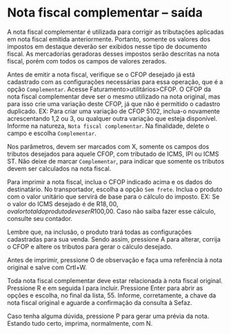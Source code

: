 # Nota fiscal complementar – saída

A nota fiscal complementar é utilizada para corrigir as tributações aplicadas em nota fiscal emitida anteriormente. Portanto, somente os valores dos impostos em destaque deverão ser exibidos nesse tipo de documento fiscal. As mercadorias geradoras desses impostos serão descritas na nota fiscal, porém com todos os campos de valores zerados.

Antes de emitir a nota fiscal, verifique se o CFOP desejado já está cadastrado com as configurações necessárias para essa operação, que é a opção `Complementar`.  Acesse Faturamento>utilitários>CFOP.  O CFOP da nota fiscal complementar deve ser o mesmo utilizado na nota original, mas para isso crie uma variação deste CFOP, já que não é permitido o cadastro duplicado.  EX: Para criar uma variação de CFOP 5102, inclua-o novamente acrescentando 1,2 ou 3, ou qualquer outra variação que esteja disponível. Informe na natureza, `Nota fiscal complementar`. Na finalidade, delete o campo e escolha `Complementar`.

Nos parâmetros, devem ser marcados com X, somente os campos dos tributos desejados para aquele CFOP, com tributado de ICMS, IPI ou ICMS ST. Não deixe de marcar `Complementar`, para indicar que somente os tributos devem ser calculados na nota fiscal.

Para imprimir a nota fiscal, inclua o CFOP indicado acima e os dados do destinatário. No transportador, escolha a opção `Sem frete`. Inclua o produto com o valor unitário que servirá de base para o cálculo do imposto. EX: Se o valor do ICMS desejado é de R$18,00, o valor total do produto deve ser R$100,00. Caso não saiba fazer esse cálculo, consulte seu contador.

Lembre que, na inclusão, o produto trará todas as configurações cadastradas para sua venda. Sendo assim, pressione A para alterar, corrija o CFOP e altere os tributos para gerar o cálculo desejado.

Antes de imprimir, pressione O de observação e faça uma referência à nota original e salve com Crtl+W.

Toda nota fiscal complementar deve estar relacionada à nota fiscal original. Pressione R e em seguida I para incluir. Pressione Enter para abrir as opções e escolha, no final da lista, 55. Informe, corretamente, a chave da nota fiscal original e aguarde a confirmação da consulta à Sefaz.

Caso tenha alguma dúvida, pressione P para gerar uma prévia da nota. Estando tudo certo, imprima, normalmente, com N.